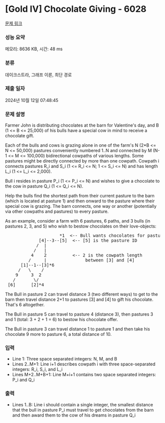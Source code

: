 # [Gold IV] Chocolate Giving - 6028 

[문제 링크](https://www.acmicpc.net/problem/6028) 

### 성능 요약

메모리: 8636 KB, 시간: 48 ms

### 분류

데이크스트라, 그래프 이론, 최단 경로

### 제출 일자

2024년 10월 12일 07:48:45

### 문제 설명

<p>Farmer John is distributing chocolates at the barn for Valentine's day, and B (1 <= B <= 25,000) of his bulls have a special cow in mind to receive a chocolate gift.</p>

<p>Each of the bulls and cows is grazing alone in one of the farm's N (2*B <= N <= 50,000) pastures conveniently numbered 1..N and connected by M (N-1 <= M <= 100,000) bidirectional cowpaths of various lengths. Some pastures might be directly connected by more than one cowpath. Cowpath i connects pastures R_i and S_i (1 <= R_i <= N; 1 <= S_i <= N) and has length L_i (1 <= L_i <= 2,000).</p>

<p>Bull i resides in pasture P_i (1 <= P_i <= N) and wishes to give a chocolate to the cow in pasture Q_i (1 <= Q_i <= N).</p>

<p>Help the bulls find the shortest path from their current pasture to the barn (which is located at pasture 1) and then onward to the pasture where their special cow is grazing. The barn connects, one way or another (potentially via other cowpaths and pastures) to every pasture.</p>

<p>As an example, consider a farm with 6 pastures, 6 paths, and 3 bulls (in pastures 2, 3, and 5) who wish to bestow chocolates on their love-objects:</p>

<pre>                     *1  <-- Bull wants chocolates for pasture 1 cow
             [4]--3--[5]  <-- [5] is the pasture ID
            /  |
           /   |
          4    2          <-- 2 is the cowpath length
         /     |               between [3] and [4]
      [1]--1--[3]*6
     /   \    /
    9     3  2
   /       \/
 [6]      [2]*4</pre>

<p>The Bull in pasture 2 can travel distance 3 (two different ways) to get to the barn then travel distance 2+1 to pastures [3] and [4] to gift his chocolate. That's 6 altogether.</p>

<p>The Bull in pasture 5 can travel to pasture 4 (distance 3), then pastures 3 and 1 (total: 3 + 2 + 1 = 6) to bestow his chocolate offer.</p>

<p>The Bull in pasture 3 can travel distance 1 to pasture 1 and then take his chocolate 9 more to pasture 6, a total distance of 10.</p>

### 입력 

 <ul>
	<li>Line 1: Three space separated integers: N, M, and B</li>
	<li>Lines 2..M+1: Line i+1 describes cowpath i with three space-separated integers: R_i, S_i, and L_i</li>
	<li>Lines M+2..M+B+1: Line M+i+1 contains two space separated integers: P_i and Q_i</li>
</ul>

<p> </p>

### 출력 

 <ul>
	<li>Lines 1..B: Line i should contain a single integer, the smallest distance that the bull in pasture P_i must travel to get chocolates from the barn and then award them to the cow of his dreams in pasture Q_i</li>
</ul>

<p> </p>

